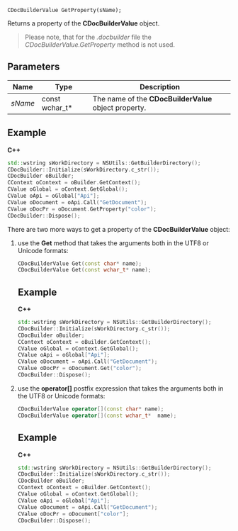 `CDocBuilderValue GetProperty(sName);`

Returns a property of the **CDocBuilderValue** object.

> Please note, that for the *.docbuilder* file the *CDocBuilderValue.GetProperty* method is not used.

## Parameters

| Name    | Type             | Description                                           |
| ------- | ---------------- | ----------------------------------------------------- |
| *sName* | const wchar\_t\* | The name of the **CDocBuilderValue** object property. |

## Example

**C++**

```cpp
std::wstring sWorkDirectory = NSUtils::GetBuilderDirectory();
CDocBuilder::Initialize(sWorkDirectory.c_str());
CDocBuilder oBuilder;
CContext oContext = oBuilder.GetContext();
CValue oGlobal = oContext.GetGlobal();
CValue oApi = oGlobal["Api"];
CValue oDocument = oApi.Call("GetDocument");
CValue oDocPr = oDocument.GetProperty("color");
CDocBuilder::Dispose();
```

There are two more ways to get a property of the **CDocBuilderValue** object:

1. use the **Get** method that takes the arguments both in the UTF8 or Unicode formats:

   ```cpp
   CDocBuilderValue Get(const char* name);
   CDocBuilderValue Get(const wchar_t* name);
   ```

   ## Example

   **C++**

   ```cpp
   std::wstring sWorkDirectory = NSUtils::GetBuilderDirectory();
   CDocBuilder::Initialize(sWorkDirectory.c_str());
   CDocBuilder oBuilder;
   CContext oContext = oBuilder.GetContext();
   CValue oGlobal = oContext.GetGlobal();
   CValue oApi = oGlobal["Api"];
   CValue oDocument = oApi.Call("GetDocument");
   CValue oDocPr = oDocument.Get("color");
   CDocBuilder::Dispose();
   ```

2. use the **operator\[]** postfix expression that takes the arguments both in the UTF8 or Unicode formats:

   ```cpp
   CDocBuilderValue operator[](const char* name);
   CDocBuilderValue operator[](const wchar_t*  name);
   ```

   ## Example

   **C++**

   ```cpp
   std::wstring sWorkDirectory = NSUtils::GetBuilderDirectory();
   CDocBuilder::Initialize(sWorkDirectory.c_str());
   CDocBuilder oBuilder;
   CContext oContext = oBuilder.GetContext();
   CValue oGlobal = oContext.GetGlobal();
   CValue oApi = oGlobal["Api"];
   CValue oDocument = oApi.Call("GetDocument");
   CValue oDocPr = oDocument["color"];
   CDocBuilder::Dispose();
   ```
